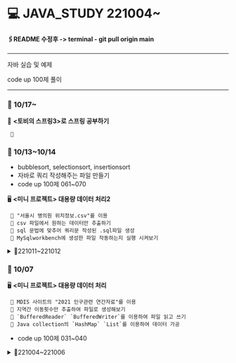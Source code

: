 # 💻 JAVA_STUDY 221004~
#### 🖇README 수정후 -> terminal - git pull origin main 

---
자바 실습 및 예제

code up 100제 풀이 

---
### 📌 10/17~

📒  __<토비의 스프링3>로 스프링 공부하기__

     🔹 


### 📌 10/13~10/14
- bubblesort, selectionsort, insertionsort
- 자바로 쿼리 작성해주는 파일 만들기 
- code up 100제 061~070

🖥  __<미니 프로젝트> 대용량 데이터 처리2__

     🔹 "서울시 병의원 위치정보.csv"를 이용
     🔹 csv 파일에서 원하는 데이터만 추출하기 
     🔹 sql 문법에 맞추어 쿼리문 작성된 .sql파일 생성 
     🔹 MySqlworkbench에 생성한 파일 작동하는지 실행 시켜보기 

<details>
<summary>📆221011~221012</summary>

### 📌 10/12
- `MaxAndMin` 최대최소찾는 알고리즘+oop적용해보기 
     - design patterts중 template 패턴 적용
     - call back 함수 구현
- code up 100제 051~060

### 📌 10/11
- programmers 숫자의 각 자릿수의 합구하기
     - 형변환을 이용하는 코드는 비효율적이다
     - %연산자를 이용하여 풀이해보기
- code up 1278, 1620
- code up 100제 041~050
</details>

### 📌 10/07
🖥  __<미니 프로젝트> 대용량 데이터 처리__


     🔹 MDIS 사이트의 "2021 인구관련 연간자료"를 이용
     🔹 지역간 이동횟수만 추출하여 파일로 생성해보기
     🔹 `BufferedReader` `BufferedWriter`를 이용하여 파일 읽고 쓰기
     🔹 Java collection의 `HashMap` `List`를 이용하여 데이터 가공 
- code up 100제 031~040
<details>
<summary>📆221004~221006</summary>

### 📌 10/06
- collection/list 복습 
- collection/map,set 실습
- file 입/출력 실습 (FileReader, BufferedReader)
- code up 100제 021~030

### 📌 10/05
- calculator(random/bypass)
- list -> 내일 이어서
- code up 100제 012~020

### 📌 10/04

- first commit
- 화폐 계산 알고리즘
- 홀수/짝수 계산 알고리즘
- code up 100제 001~011
</details>






